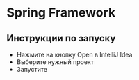 # Spring Framework 

## Инструкции по запуску


* Нажмите на кнопку Open в IntelliJ Idea
* Выберите нужный проект
* Запустите
